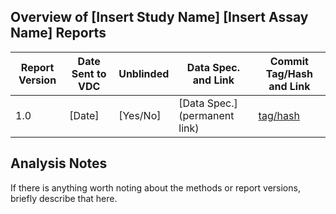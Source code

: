 ## Overview of [Insert Study Name] [Insert Assay Name] Reports

<!-- Use a permanent link (with git tag or hash) to link to any data specs and 
     to the version of the report sent to the VDC. -->

<!-- Consider using a tag instead of just the hash to make it easier to compare report versions.
     Tags are also more meaningful and human-readable. -->
     
<!-- To find the appropriate commit hash and report link: 
       - Navigate to the file on GitHub
       - Click the history button
       - Click the commit corresponding to the distributed report
       - Find the report among the edits and click "View"
       - The hash is url: https://github.com/fredhutch/.../blob/hash/... -->

| **Report Version** | **Date Sent to VDC**| **Unblinded** | **Data Spec. and Link**| **Commit Tag/Hash and Link** |
|-------------|---------------------|---------------|---------------|-----------------|
|1.0 | [Date] | [Yes/No] |[Data Spec.](permanent link) | [tag/hash](https://github.com/fredhutch/...) |


## Analysis Notes

If there is anything worth noting about the methods or report versions, briefly describe that here.
